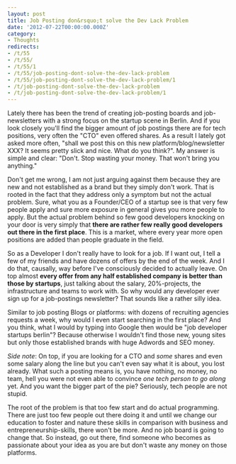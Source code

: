 ```yaml
---
layout: post
title: Job Posting don&rsquo;t solve the Dev Lack Problem
date: '2012-07-22T00:00:00.000Z'
category:
- Thoughts
redirects:
- /t/55
- /t/55/
- /t/55/1
- /t/55/job-posting-dont-solve-the-dev-lack-problem
- /t/55/job-posting-dont-solve-the-dev-lack-problem/1
- /t/job-posting-dont-solve-the-dev-lack-problem
- /t/job-posting-dont-solve-the-dev-lack-problem/1
---
```




Lately there has been the trend of creating job-posting boards and job-newsletters with a strong focus on the startup scene in Berlin. And if you look closely you'll find the bigger amount of job postings there are for tech positions, very often the "CTO" even offered shares. As a result I lately got asked more often, "shall we post this on this new platform/blog/newsletter XXX? It seems pretty slick and nice. What do you think?". My answer is simple and clear: "Don't. Stop wasting your money. That won't bring you anything."

Don't get me wrong, I am not just arguing against them because they are new and not established as a brand but they simply don't work. That is rooted in the fact that they address only a symptom but not the actual problem. Sure, what you as a Founder/CEO of a startup see is that very few people apply and sure more exposure in general gives you more people to apply. But the actual problem behind so few good developers knocking on your door is very simply that **there are rather few really good developers out there in the first place**. This is a market, where every year more open positions are added than people graduate in the field. 

So as a Developer I don't really have to look for a job. If I want out, I tell a few of my friends and have dozens of offers by the end of the week. And I do that, causally, way before I've consciously decided to actually leave. On top almost **every offer from any half established company is better than those by startups**, just talking about the salary, 20%-projects, the infrastructure and teams to work with. So why would any developer ever sign up for a job-postings newsletter? That sounds like a rather silly idea. 

Similar to job posting Blogs or platforms: with dozens of recruiting agencies requests a week, why would I even start searching in the first place? And you think, what I would by typing into Google then would be "job developer startups berlin"? Because otherwise I wouldn't find those new, young sites but only those established brands with huge Adwords and SEO money.

_Side note_: On top, if you are looking for a CTO and *some* shares and even some salary along the line but you can't even say what it is about, you lost already. What such a posting means is, you have nothing, no money, no team, hell you were not even able to convince _one tech person to go along_ yet. And you want the bigger part of the pie? Seriously, tech people are not stupid.

The root of the problem is that too few start and do actual programming. There are just too few people out there doing it and until we change our education to foster and nature these skills in comparison with business and entrepreneurship-skills, there won't be more. And no job board is going to change that. So instead, go out there, find someone who becomes as passionate about your idea as you are but don't waste any money on those platforms.
